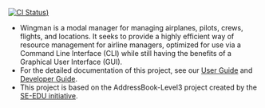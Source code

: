 [![CI Status](https://github.com/se-edu/addressbook-level3/workflows/Java%20CI/badge.svg))](https://github.com/AY2223S2-CS2103T-W11-1/tp.git)

* Wingman is a modal manager for managing airplanes, pilots, crews, flights, and locations. It seeks to provide a highly efficient way of resource management for airline managers, optimized for use via a Command Line Interface (CLI) while still having the benefits of a Graphical User Interface (GUI).
* For the detailed documentation of this project, see our [User Guide](https://github.com/AY2223S2-CS2103T-W11-1/tp/blob/master/docs/UserGuide.md) and [Developer Guide](https://github.com/AY2223S2-CS2103T-W11-1/tp/blob/master/docs/DeveloperGuide.md). 
* This project is based on the AddressBook-Level3 project created by the [SE-EDU initiative](https://se-education.org).
